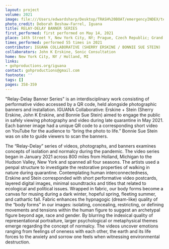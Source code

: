 ```yaml
---
layout: project
volume: 2021
image: file:///Users/edwardsharp/Desktop/TRASH%20BOAT/emergencyINDEX/ten_plus/guts/Links/1665423206873__RELAY_DELAY.jpeg
photo_credit: Deborah Beshaw-Farrel, Iguana
title: RELAY-DELAY BANNER SERIES
first_performed: first performed on May 14, 2021
place: 14th Street Y, New York City, NY; Prague, Czech Republic; Grand Rapids, MI
times_performed: performed 55 times in 2021
contributor: IGUANA COLLABORATIVE (SHERRY ERSKINE / BONNIE SUE STEIN)
collaborators: John K Erskine, Sonic Consultation
home: New York City, NY / Holland, MI
links:
- gohproductions.org/iguana
contact: gohproductions@gmail.com
footnote: ''
tags: []
pages: 358-359
---
```

"Relay-Delay Banner Series" is an interdisciplinary work consisting of performative video accessed by a QR code, held alongside photographic banners and installation. IGUANA Collaborative: Erskine + Stein (Sherry Erskine, John K Erskine, and Bonnie Sue Stein) aimed to engage the public in safely viewing photography and video during late quarantine in May 2021. Each banner image had a unique QR code to a corresponding short video on YouTube for the audience to “bring the photo to life.” Bonnie Sue Stein was on site to guide viewers to scan the banners.

The “Relay-Delay” series of videos, photographs, and banners examines concepts of isolation and normalcy during the pandemic. The video series began in January 2021 across 800 miles from Holland, Michigan to the Hudson Valley, New York and spanned all four seasons. The artists used a penpal structure to investigate the restorative properties of walking in nature during quarantine. Contemplating human interconnectedness, Erskine and Stein corresponded with short performative video postcards, layered digital images, minimal soundtracks and titles that related to ecological and political issues. Wrapped in fabric, our body forms become a canvas for musing during a dark winter, hopeful spring, fleeting summer, and cathartic fall. Fabric enhances the hypnagogic (dream-like) quality of the “body forms” in our images: isolating, concealing, restricting, or defining movements and tensions within the human figure to suggest an archetypal figure beyond age, race and gender. By blurring the indexical quality of representational portraiture, larger psychological or metaphysical themes emerge regarding the concept of normalcy. The videos uncover emotions ranging from feelings of oneness with each other, the earth and its life forces to the anxiety and sorrow one feels when witnessing environmental destruction. 